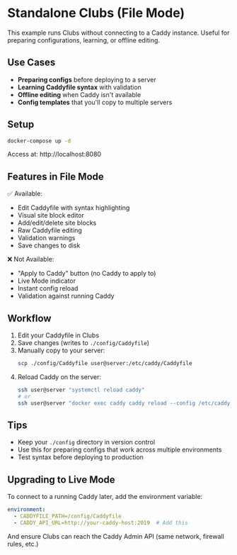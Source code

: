 # Standalone Clubs (File Mode)

This example runs Clubs without connecting to a Caddy instance. Useful for preparing configurations, learning, or offline editing.

## Use Cases

- **Preparing configs** before deploying to a server
- **Learning Caddyfile syntax** with validation
- **Offline editing** when Caddy isn't available
- **Config templates** that you'll copy to multiple servers

## Setup

```bash
docker-compose up -d
```

Access at: http://localhost:8080

## Features in File Mode

✅ Available:
- Edit Caddyfile with syntax highlighting
- Visual site block editor
- Add/edit/delete site blocks
- Raw Caddyfile editing
- Validation warnings
- Save changes to disk

❌ Not Available:
- "Apply to Caddy" button (no Caddy to apply to)
- Live Mode indicator
- Instant config reload
- Validation against running Caddy

## Workflow

1. Edit your Caddyfile in Clubs
2. Save changes (writes to `./config/Caddyfile`)
3. Manually copy to your server:
   ```bash
   scp ./config/Caddyfile user@server:/etc/caddy/Caddyfile
   ```
4. Reload Caddy on the server:
   ```bash
   ssh user@server "systemctl reload caddy"
   # or
   ssh user@server "docker exec caddy caddy reload --config /etc/caddy/Caddyfile"
   ```

## Tips

- Keep your `./config` directory in version control
- Use this for preparing configs that work across multiple environments
- Test syntax before deploying to production

## Upgrading to Live Mode

To connect to a running Caddy later, add the environment variable:

```yaml
environment:
  - CADDYFILE_PATH=/config/Caddyfile
  - CADDY_API_URL=http://your-caddy-host:2019  # Add this
```

And ensure Clubs can reach the Caddy Admin API (same network, firewall rules, etc.)
